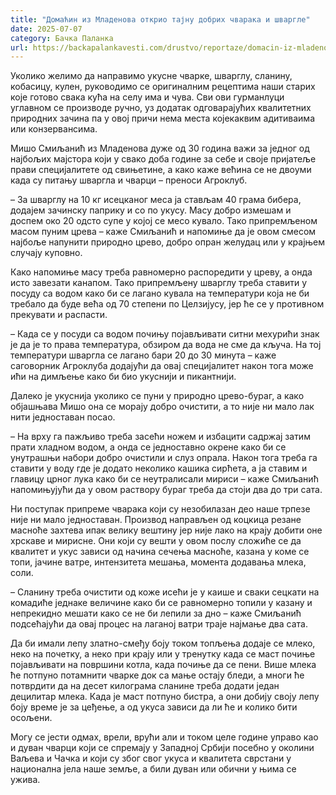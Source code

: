 ```yaml
---
title: "Домаћин из Младенова открио тајну добрих чварака и шваргле"
date: 2025-07-07
category: Бачка Паланка
url: https://backapalankavesti.com/drustvo/reportaze/domacin-iz-mladenova-otkrio-tajnu-dobrih-cvaraka-i-svargle/
---
```


Уколико желимо да направимо укусне чварке, шварглу, сланину, кобасицу, кулен, руководимо се оригиналним рецептима наши старих које готово свака кућа на селу има и чува. Сви ови гурманлуци углавном се производе ручно, уз додатак одговарајућих квалитетних природних зачина па у овој причи нема места којекаквим адитиваима или конзервансима.

Мишо Смиљанић из Младенова дуже од 30 година важи за једног од најбољих мајстора који у свако доба године за себе и своје пријатеље прави специјалитете од свињетине, а како каже већина се не двоуми када су питању шваргла и чварци – преноси Агроклуб.

– За шварглу на 10 кг исецканог меса ја стављам 40 грама бибера, додајем зачинску паприку и со по укусу. Масу добро измешам и доспем око 20 одсто супе у којој се месо кувало. Тако припремљеном масом пуним црева – каже Смиљанић и напомиње да је овом смесом најбоље напунити природно црево, добро опран желудац или у крајњем случају куповно.

Како напомиње масу треба равномерно распоредити у цреву, а онда исто завезати канапом. Тако припремљену шварглу треба ставити у посуду са водом како би се лагано кувала на температури која не би требало да буде већа од 70 степени по Целзијусу, јер ће се у противном прекувати и распасти.

– Када се у посуди са водом почињу појављивати ситни мехурићи знак је да је то права температура, обзиром да вода не сме да кључа. На тој температури шваргла се лагано бари 20 до 30 минута – каже саговорник Агроклуба додајући да овај специјалитет након тога може ићи на димљење како би био укуснији и пикантнији.

Далеко је укуснија уколико се пуни у природно црево-бураг, а како објашњава Mишo она се морају добро очистити, а то није ни мало лак нити једноставан посао.

– На врху га пажљиво треба засећи ножем и избацити садржај затим прати хладном водом, а онда се једноставно окрене како би се унутрашњи набори добро очистили и слуз опрала. Након тога треба га ставити у воду где је додато неколико кашика сирћета, а ја ставим и главицу црног лука како би се неутралисали мириси – каже Смиљанић напомињујући да у овом раствору бураг треба да стоји два до три сата.

Ни поступак припреме чварака који су незобилазан део наше трпезе није ни мало једноставан. Производ направљен од коцкица резане масноће захтева ипак велику вештину јер није лако на крају добити оне хрскаве и мирисне. Они који су вешти у овом послу сложиће се да квалитет и укус зависи од начина сечења масноће, казана у коме се топи, јачине ватре, интензитета мешања, момента додавања млека, соли.

– Сланину треба очистити од коже исећи је у каише и сваки сецкати на комадиће једнаке величине како би се равномерно топили у казану и непрекидно мешати како се не би лепили за дно – каже Смиљанић подсећајући да овај процес на лаганој ватри траје најмање два сата.

Да би имали лепу златно-смеђу боју током топљења додаје се млеко, неко на почетку, а неко при крају или у тренутку када се маст почиње појављивати на површини котла, када почиње да се пени. Више млека ће потпуно потамнити чварке док са мање остају бледи, а многи ће потврдити да на десет килограма сланине треба додати један децилитар млека. Када је маст потпуно бистра, а они добију своју лепу боју време је за цеђење, а од укуса зависи да ли ће и колико бити осољени.

Могу се јести одмах, врели, врући али и током целе године управо као и дуван чварци који се спремају у Западној Србији посебно у околини Ваљева и Чачка и који су због свог укуса и квалитета сврстани у национална јела наше земље, а били дуван или обични у њима се ужива.
